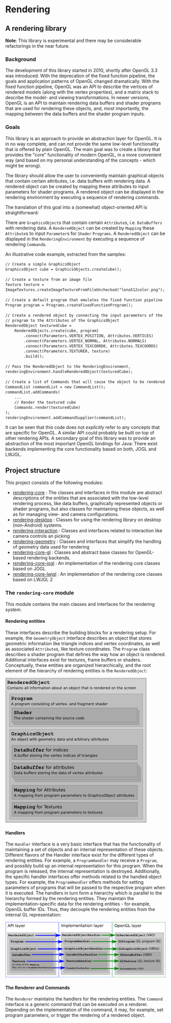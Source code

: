 # Rendering

## A rendering library

**Note**: This library is experimental and there may be considerable 
refactorings in the near future. 

### Background

The development of this library started in 2010, shortly after OpenGL 3.3 
was introduced. With the deprecation of the fixed function pipeline, the 
goals and application patterns of OpenGL changed dramatically. With the fixed
function pipeline, OpenGL was an API to describe the vertices of
rendered models (along with the vertex properties), and a matrix stack
to describe the model- and viewing transformations. In newer versions,
OpenGL is an API to maintain rendering data buffers and shader programs 
that are used for rendering these objects, and, most importantly, the 
mapping between the data buffers and the shader program inputs. 
 
### Goals

This library is an approach to provide an abstraction layer for OpenGL.
It is in no way complete, and can not provide the same low-level 
functionality that is offered by plain OpenGL. The main goal was to
create a library that provides the "core" functionality of modern OpenGL,
in a more convenient way (and based on my personal understanding of 
the concepts - which might be wrong). 

The library should allow the user to conveniently maintain graphical objects 
that contain certain attributes, i.e. data buffers with rendering data. 
A rendered object can be created by mapping these attributes to 
input parameters for shader programs. A rendered object can be displayed 
in the rendering environment by executing a sequence of rendering commands.

The translation of this goal into a (somewhat) object-oriented API is
straightforward: 

There are `GraphicsObject`s that contain certain `Attribute`s, i.e. 
`DataBuffers` with rendering data. A `RenderedObject` can be created by 
`Mapping` these `Attribute`s to input `Parameter`s for `Shader` `Programs`. 
A `RenderedObject` can be displayed in the `RenderingEnvironment` by 
executing a sequence of rendering `Command`s.

An illustrative code example, extracted from the samples:

```
// Create a simple GraphicsObject
GraphicsObject cube = GraphicsObjects.createCube();
 
// Create a texture from an image file
Texture texture = ImageTextures.createImageTextureFromFileUnchecked("lena512color.png");
 
// Create a default program that emulates the fixed function pipeline
Program program = Programs.createFixedFunctionProgram();
 
// Create a rendered object by connecting the input parameters of the
// program to the Attributes of the GraphicsObject 
RenderedObject texturedCube =
    RenderedObjects.create(cube, program)
        .connect(Parameters.VERTEX_POSITION, Attributes.VERTICES)
        .connect(Parameters.VERTEX_NORMAL, Attributes.NORMALS)
        .connect(Parameters.VERTEX_TEXCOORD0, Attributes.TEXCOORDS)
        .connect(Parameters.TEXTURE0, texture)
        .build();
 
// Pass the RenderedObject to the RenderingEnvironment,
renderingEnvironment.handleRenderedObject(texturedCube);
 
// Create a list of Commands that will cause the object to be rendered
CommandList commandList = new CommandList();
commandList.addCommands(
    ...
    // Render the textured cube
    Commands.render(texturedCube)
);
renderingEnvironment.addCommandSupplier(commandList);
``` 

It can be seen that this code does not *explicitly* refer to any concepts
that are specific for OpenGL. A similar API could probably be built on
top of other rendering APIs. A secondary goal of this library was to provide
an abstraction of the most important OpenGL bindings for Java: There exist 
backends implementing the core functionality based on both, JOGL and LWJGL. 


## Project structure

This project consists of the following modules:

 * [rendering-core](./rendering-core) : The classes and interfaces in this 
   module are abstract descriptions of the entities that are associated with 
   the low-level rendering process, like data buffers, graphically represented 
   objects or shader programs, but also classes for maintaining these objects, 
   as well as for managing view- and camera configurations. 
 * [rendering-desktop](./rendering-desktop) : Classes for using the rendering
   library on desktop (non-Android) systems. 
 * [rendering-interaction](./rendering-interaction) : Classes and interfaces
   related to interaction like camera controls an picking
 * [rendering-geometry](./rendering-geometry) : Classes and interfaces
   that simplify the handling of geometry data used for rendering
 * [rendering-core-gl](./rendering-core-gl) : Classes and abstract base 
   classes for OpenGL-based rendering backends. 
 * [rendering-core-jogl](./rendering-core-jogl) : An implementation of the
   rendering core classes based on JOGL
 * [rendering-core-lwjgl](./rendering-core-lwjgl) : An implementation of the
   rendering core classes based on LWJGL 2

 
### The `rendering-core` module

This module contains the main classes and interfaces for the rendering
system.

#### Rendering entities

These interfaces describe the building blocks for a rendering setup. For 
example, the `GeometryObject` interface describes an object that stores 
geometric information like triangle indices and vertex coordinates, as 
well as associated `Attribute`s, like texture coordinates. The `Program` 
class describes a shader program that defines the way how an object is 
rendered. Additional interfaces exist for textures, frame buffers or 
shaders. Conceptually, these entities are organized hierarchically,
and the root element of the hierarchy of rendering entities is the 
`RenderedObject`:

![RenderedObject01.png](/documentation/RenderedObject01.png)


#### Handlers

The `Handler` interface is a very basic interface that has the 
functionality of maintaining a set of objects and an internal
representation of these objects. Different flavors of the Handler 
interface exist for the different types of rendering entities. 
For example, a `ProgramHandler` may receive a `Program`, and possibly 
build up an internal representation for this program. When the program 
is released, the internal representation is destroyed. Additionally, 
the specific handler interfaces offer methods related to the handled 
object types. For example, the `ProgramHandler` offers methods for 
setting parameters of programs that will be passed to the respective 
program when it is executed. The handlers in turn form a hierarchy 
which is parallel to the hierarchy formed by the rendering entities.
They maintain the implementation-specific data for the rendering
entities - for example, OpenGL buffer IDs. Thus, they decouple the
rendering entities from the internal GL representation:

![Layers01.png](/documentation/Layers01.png)
 

#### The Renderer and Commands

The `Renderer` maintains the handlers for the rendering entities. 
The `Command` interface is a generic command that can be executed 
on a renderer. Depending on the implementation of the command, 
it may, for example, set program parameters, or trigger the 
rendering of a rendered object.

